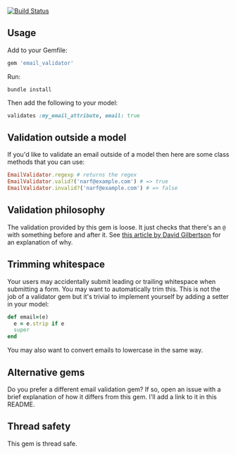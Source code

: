 [![Build Status](https://secure.travis-ci.org/balexand/email_validator.svg)](http://travis-ci.org/balexand/email_validator)

## Usage

Add to your Gemfile:

```ruby
gem 'email_validator'
```

Run:

```
bundle install
```

Then add the following to your model:

```ruby
validates :my_email_attribute, email: true
```

## Validation outside a model

If you'd like to validate an email outside of a model then here are some class methods that you can use:

```ruby
EmailValidator.regexp # returns the regex
EmailValidator.valid?('narf@example.com') # => true
EmailValidator.invalid?('narf@example.com') # => false
```

## Validation philosophy

The validation provided by this gem is loose. It just checks that there's an `@` with something before and after it. See [this article by David Gilbertson](https://hackernoon.com/the-100-correct-way-to-validate-email-addresses-7c4818f24643) for an explanation of why.

## Trimming whitespace

Your users may accidentally submit leading or trailing whitespace when submitting a form. You may want to automatically trim this. This is not the job of a validator gem but it's trivial to implement yourself by adding a setter in your model:

```ruby
def email=(e)
  e = e.strip if e
  super
end
```

You may also want to convert emails to lowercase in the same way.

## Alternative gems

Do you prefer a different email validation gem? If so, open an issue with a brief explanation of how it differs from this gem. I'll add a link to it in this README.

## Thread safety

This gem is thread safe.
